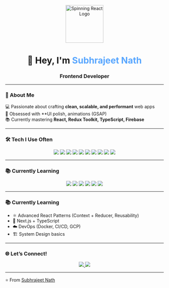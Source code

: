 <p align="center">
  <img src="https://makeagif.com/media/3-React-Logo-Spi/*(valid direct image URL)*" alt="Spinning React Logo" width="120"/>
</p>


<!-- Intro Banner -->
<h1 align="center">👋 Hey, I'm <span style="color:#58a6ff">Subhrajeet Nath</span></h1>
<h3 align="center">Frontend Developer</h3>


---

### 🌟 About Me
💻 Passionate about crafting **clean, scalable, and performant** web apps  
🎨 Obsessed with **UI polish, animations (GSAP)  
📚 Currently mastering **React, Redux Toolkit, TypeScript, Firebase**  


---

### 🛠️ Tech I Use Often
<p align="center">
  <!-- Core Web -->
  <img src="https://img.shields.io/badge/HTML5-E34F26?style=for-the-badge&logo=html5&logoColor=white"/>
  <img src="https://img.shields.io/badge/CSS3-1572B6?style=for-the-badge&logo=css3&logoColor=white"/>
  <img src="https://img.shields.io/badge/JavaScript-F7DF1E?style=for-the-badge&logo=javascript&logoColor=black"/>
  
  <!-- Frameworks & Tools -->
  <img src="https://img.shields.io/badge/React-20232A?style=for-the-badge&logo=react&logoColor=61DAFB"/>
  <img src="https://img.shields.io/badge/Redux-593D88?style=for-the-badge&logo=redux&logoColor=white"/>
  <img src="https://img.shields.io/badge/TailwindCSS-38B2AC?style=for-the-badge&logo=tailwind-css&logoColor=white"/>
  <img src="https://img.shields.io/badge/shadcn/ui-000000?style=for-the-badge"/>
  <img src="https://img.shields.io/badge/GSAP-88CE02?style=for-the-badge&logo=greensock&logoColor=white"/>
  <img src="https://img.shields.io/badge/Firebase-FFCA28?style=for-the-badge&logo=firebase&logoColor=black"/>
  <img src="https://img.shields.io/badge/GitHub-181717?style=for-the-badge&logo=github&logoColor=white"/>
</p>


---

### 📚 Currently Learning
<p align="center">
  <img src="https://img.shields.io/badge/TypeScript-007ACC?style=for-the-badge&logo=typescript&logoColor=white"/>
  <img src="https://img.shields.io/badge/Next.js-000000?style=for-the-badge&logo=nextdotjs&logoColor=white"/>
  <img src="https://img.shields.io/badge/Node.js-339933?style=for-the-badge&logo=nodedotjs&logoColor=white"/>
  <img src="https://img.shields.io/badge/Express.js-000000?style=for-the-badge&logo=express&logoColor=white"/>
  <img src="https://img.shields.io/badge/MongoDB-4EA94B?style=for-the-badge&logo=mongodb&logoColor=white"/>
  <img src="https://img.shields.io/badge/DevOps-Docker?style=for-the-badge&logo=docker&logoColor=white"/>
</p>




---

### 📚 Currently Learning
- ⚛️ Advanced React Patterns (Context + Reducer, Reusability)  
- 🔹 Next.js + TypeScript  
- ☁️ DevOps (Docker, CI/CD, GCP)  
- 🏗️ System Design basics  

---



### 🌐 Let’s Connect!
<p align="center">
  <a href="https://www.linkedin.com/in/subhrajeet-nath-602ab0248/">
    <img src="https://img.shields.io/badge/LinkedIn-0A66C2?style=for-the-badge&logo=linkedin&logoColor=white"/>
  </a>
  <a href="https://x.com/imsubhra99">
    <img src="https://img.shields.io/badge/Twitter-1DA1F2?style=for-the-badge&logo=twitter&logoColor=white"/>
  </a>

</p>

---

⭐️ From [Subhrajeet Nath](https://github.com/Subhra8199)
